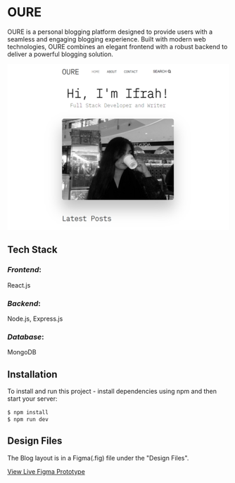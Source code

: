 # OURE

OURE is a personal blogging platform designed to provide users with a seamless and engaging blogging experience. Built with modern web technologies, OURE combines an elegant frontend with a robust backend to deliver a powerful blogging solution.

![alt text](OURE.png?raw=true)

## Tech Stack
### *Frontend*: 
React.js
### *Backend*: 
Node.js, Express.js
### *Database*:
MongoDB

## Installation
To install and run this project - install dependencies using npm and then start your server:

```
$ npm install
$ npm run dev
```

## Design Files
The Blog layout is in a Figma(.fig) file under the "Design Files".

[View Live Figma Prototype](https://www.figma.com/design/PEBEvTTIS5KzqJ7PmImS2P/OURE?node-id=1-11&m=dev&t=bHFyXdH5oIJvXMEL-1) 
